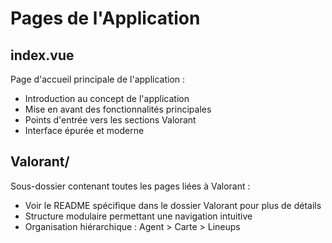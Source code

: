 # Pages de l'Application

## index.vue
Page d'accueil principale de l'application :
- Introduction au concept de l'application
- Mise en avant des fonctionnalités principales
- Points d'entrée vers les sections Valorant
- Interface épurée et moderne

## Valorant/
Sous-dossier contenant toutes les pages liées à Valorant :
- Voir le README spécifique dans le dossier Valorant pour plus de détails
- Structure modulaire permettant une navigation intuitive
- Organisation hiérarchique : Agent > Carte > Lineups